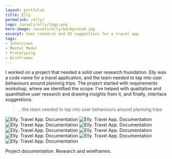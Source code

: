 ```yaml
---
layout: portfolio
title: Elly
permalink: /elly/
logo: /assets/elly/logo.png
hero-image: /assets/elly/background.jpg
excerpt: User research and UI suggestions for a travel app
tags:
- Interviews
- Mental Model
- Prototyping
- Wireframes
---
```

I worked on a project that needed a solid user research foundation. Elly was a code name for a travel application, and the team needed to tap into user behaviours around planning trips. The project started with requirements workshop, where we identified the scope. I've helped with qualitative and quantitative user research and drawing insights from it, and finally, interface suggestions.

>&hellip;the team needed to tap into user behaviours around planning trips

<div class="portfolio__viewer js-flickity">
	<img src="/assets/elly/elly-documentation-1.jpg" alt="Elly. Travel App. Documentation">
	<img src="/assets/elly/elly-documentation-2.jpg" alt="Elly. Travel App. Documentation">
	<img src="/assets/elly/elly-documentation-3.jpg" alt="Elly. Travel App. Documentation">
	<img src="/assets/elly/elly-documentation-4.jpg" alt="Elly. Travel App. Documentation">
	<img src="/assets/elly/elly-documentation-5.jpg" alt="Elly. Travel App. Documentation">
	<img src="/assets/elly/elly-documentation-6.jpg" alt="Elly. Travel App. Documentation">
	<img src="/assets/elly/elly-documentation-7.jpg" alt="Elly. Travel App. Documentation">
	<img src="/assets/elly/elly-documentation-8.jpg" alt="Elly. Travel App. Documentation">
	<img src="/assets/elly/elly-documentation-9.jpg" alt="Elly. Travel App. Documentation">
</div>

<p class="text__caption">Project documentation. Research and wireframes.</p>